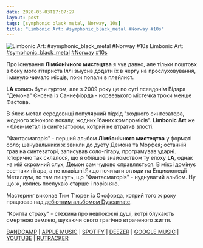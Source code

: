 ```yaml
---
date: 2020-05-03T17:07:27
layout: post
tags: [symphonic_black_metal, Norway, 10s]
title: "Limbonic Art: #symphonic_black_metal #Norway #10s"
---
```

![Limbonic Art: #symphonic_black_metal #Norway #10s](/assets/photos/photo_958@03-05-2020_17-07-27.jpg)
Limbonic Art: [#symphonic_black_metal](/tags/#symphonic_black_metal) [#Norway](/tags/#Norway) [#10s](/tags/#10s)

Про існування **Лімбонічного мистецтва** я чув давно, але тільки поштовх з боку мого гітариста Іллі змусив додати їх в чергу на прослуховування, і минуло чимало місців, поки попали в плейлист.

**LA** колись були гуртом, але з 2009 року це по суті псевдонім Відара &quot;Демона&quot; Єнсена із Саннефіорда - норвезького містечка трохи менше Фастова.

В блек-метал середовищі популярний підхід &quot;жодного синтезатора, жодного жіночого вокалу, жодних їбаних компромісів&quot;. **Limbonic Art** же - блек-метал із синтезатором, котрий не втратив злості.

&quot;Фантасмагорія&quot; - перший альбом **Лімбонічного мистецтва** у форматі соло; шанувальники ж звикли до дуету Демона та Морфея; останній грав на синтезаторі, записував соло-гітару, програмував ударні. Історично так склалося, що я обійшов знайомством ту епоху **LA**, однак на мій скромний слух, Демон сам чудово справляється. В міксі домінує все-таки гітара, а не клавішні.Якщо почитати огляди на Енциклопедії Металлум, то там пишуть, що &quot;Фантасмагорія&quot; - нуднуватий альбом. Ну що ж, колись послухаю старше і порівняю.

Мастеринг виконав Тим Т&#39;юрен із Оксфорда, котрий того ж року працював над [дебютним альбомом Dyscarnate](https://t.me/vast_space_unexplored/3634).

&quot;Крипта страху&quot; - стежина про невпокоєні душі, котрі блукають смертною землею, шукаючи свого трагічно втраченого життя.

[BANDCAMP](https://candlelightrecordsuk.bandcamp.com/album/phantasmagoria) | [APPLE MUSIC](https://music.apple.com/ru/album/phantasmagoria/1443778433) | [SPOTIFY](https://open.spotify.com/album/7ckmuduwrnfQ6vpzLCWJbN) | [DEEZER](https://www.deezer.com/album/39557741?utm_source=deezer&amp;utm_content=album-39557741&amp;utm_term=1601611822_1588514760&amp;utm_medium=web) | [GOOGLE MUSIC](https://play.google.com/music/m/Bv7tio33zspj4s2rjmtvcbcj4ai?t=Phantasmagoria_-_Limbonic_Art) | [YOUTUBE](https://www.youtube.com/playlist?list=OLAK5uy_n8HyMV9Hku_wh4J0NRb23StjAkEBIr34k) | [RUTRACKER](https://rutracker.org/forum/viewtopic.php?t=3156597)